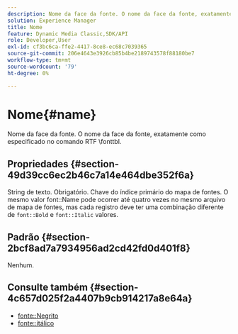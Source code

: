 ```yaml
---
description: Nome da face da fonte. O nome da face da fonte, exatamente como especificado no comando RTF fonttbl.
solution: Experience Manager
title: Nome
feature: Dynamic Media Classic,SDK/API
role: Developer,User
exl-id: cf3bc6ca-ffe2-4417-8ce8-ec68c7039365
source-git-commit: 206e4643e3926cb85b4be2189743578f88180be7
workflow-type: tm+mt
source-wordcount: '79'
ht-degree: 0%

---
```


# Nome{#name}

Nome da face da fonte. O nome da face da fonte, exatamente como especificado no comando RTF \fonttbl.

## Propriedades {#section-49d39cc6ec2b46c7a14e464dbe352f6a}

String de texto. Obrigatório. Chave do índice primário do mapa de fontes. O mesmo valor font::Name pode ocorrer até quatro vezes no mesmo arquivo de mapa de fontes, mas cada registro deve ter uma combinação diferente de `font::Bold` e `font::Italic` valores.

## Padrão {#section-2bcf8ad7a7934956ad2cd42fd0d401f8}

Nenhum.

## Consulte também {#section-4c657d025f2a4407b9cb914217a8e64a}

* [fonte::Negrito](r-bold-font.md#reference_F7B017EF67574A29ABFC3954AB64159C)
* [fonte::itálico](r-italic-font.md#reference_DC04A532B34A41AF81B0B9644ACFAAD6)
